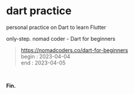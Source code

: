 # dart practice

personal practice on Dart to learn Flutter

only-step. nomad coder - Dart for beginners
> https://nomadcoders.co/dart-for-beginners<br>
> begin : 2023-04-04<br>
> end : 2023-04-05<br>

<br>

**Fin.**
